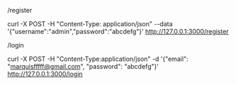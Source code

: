 /register

curl -X POST -H "Content-Type: application/json" --data '{"username":"admin","password":"abcdefg"}' http://127.0.0.1:3000/register

/login

curl -X POST -H "Content-Type:application/json" -d '{"email": "marquisfffff@gmail.com", "password": "abcdefg"}' http://127.0.0.1:3000/login
